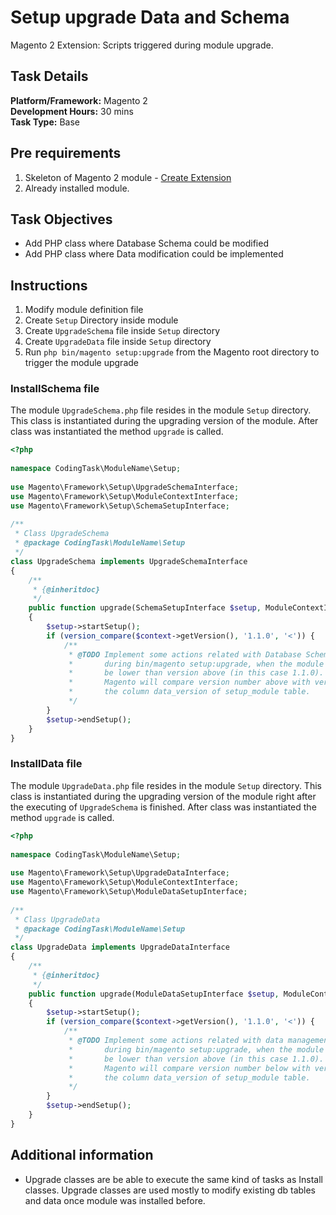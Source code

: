 # Setup upgrade Data and Schema

Magento 2 Extension: Scripts triggered during module upgrade.
 
## Task Details  
**Platform/Framework:** Magento 2  
**Development Hours:** 30 mins  
**Task Type:** Base
 
## Pre requirements
1. Skeleton of Magento 2 module - [Create Extension](/magento2/create-extension)
2. Already installed module.

## Task Objectives
- Add PHP class where Database Schema could be modified
- Add PHP class where Data modification could be implemented 
 
## Instructions
1. Modify module definition file
2. Create `Setup` Directory inside module
3. Create `UpgradeSchema` file inside `Setup` directory 
4. Create `UpgradeData` file inside `Setup` directory 
5. Run `php bin/magento setup:upgrade` from the Magento root directory to trigger the module upgrade

### InstallSchema file
The module `UpgradeSchema.php` file resides in the module `Setup` directory. This class is instantiated during the upgrading version of the module. After class was instantiated the method `upgrade` is called.
```php
<?php
 
namespace CodingTask\ModuleName\Setup;
 
use Magento\Framework\Setup\UpgradeSchemaInterface;
use Magento\Framework\Setup\ModuleContextInterface;
use Magento\Framework\Setup\SchemaSetupInterface;
 
/**
 * Class UpgradeSchema
 * @package CodingTask\ModuleName\Setup
 */
class UpgradeSchema implements UpgradeSchemaInterface
{
    /**
     * {@inheritdoc}
     */
    public function upgrade(SchemaSetupInterface $setup, ModuleContextInterface $context)
    {
        $setup->startSetup();
        if (version_compare($context->getVersion(), '1.1.0', '<')) {
            /**
             * @TODO Implement some actions related with Database Schema that will be triggered
             *       during bin/magento setup:upgrade, when the module version in Database will
             *       be lower than version above (in this case 1.1.0).
             *       Magento will compare version number above with version number stored in
             *       the column data_version of setup_module table.
             */
        }
        $setup->endSetup();
    }
}
```     

### InstallData file
The module `UpgradeData.php` file resides in the module `Setup` directory. This class is instantiated during the upgrading version of the module right after the executing of `UpgradeSchema` is finished. After class was instantiated the method `upgrade` is called.
```php
<?php
 
namespace CodingTask\ModuleName\Setup;
 
use Magento\Framework\Setup\UpgradeDataInterface;
use Magento\Framework\Setup\ModuleContextInterface;
use Magento\Framework\Setup\ModuleDataSetupInterface;
 
/**
 * Class UpgradeData
 * @package CodingTask\ModuleName\Setup
 */
class UpgradeData implements UpgradeDataInterface
{
    /**
     * {@inheritdoc}
     */
    public function upgrade(ModuleDataSetupInterface $setup, ModuleContextInterface $context)
    {
        $setup->startSetup();
        if (version_compare($context->getVersion(), '1.1.0', '<')) {
            /**
             * @TODO Implement some actions related with data management, that will be triggered
             *       during bin/magento setup:upgrade, when the module version in Database will
             *       be lower than version above (in this case 1.1.0).
             *       Magento will compare version number below with version number stored in
             *       the column data_version of setup_module table.
             */
        }
        $setup->endSetup();
    }
}
```

## Additional information

- Upgrade classes are be able to execute the same kind of tasks as Install classes. Upgrade classes are used mostly to modify existing db tables and data once module was installed before. 